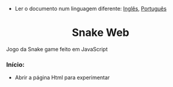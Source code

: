 * Ler o documento num linguagem diferente: [Inglês](README.md), [Português](README.pt.md)

<div align="center">
	<h1><strong>Snake Web</strong></h1>
</div>

Jogo da Snake game feito em JavaScript

### Início:

- Abrir a página Html para experimentar